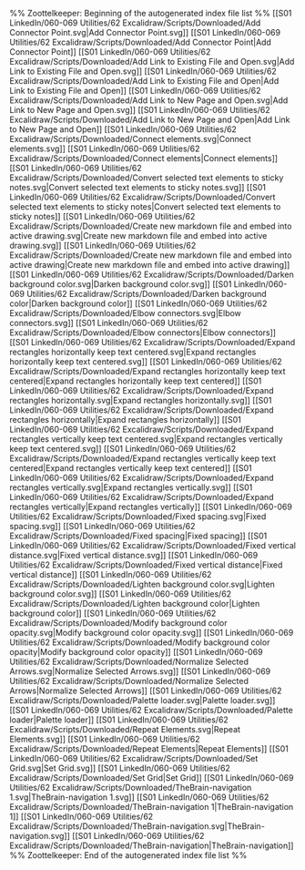 %% Zoottelkeeper: Beginning of the autogenerated index file list  %%
 [[S01 LinkedIn/060-069 Utilities/62 Excalidraw/Scripts/Downloaded/Add Connector Point.svg|Add Connector Point.svg]]
 [[S01 LinkedIn/060-069 Utilities/62 Excalidraw/Scripts/Downloaded/Add Connector Point|Add Connector Point]]
 [[S01 LinkedIn/060-069 Utilities/62 Excalidraw/Scripts/Downloaded/Add Link to Existing File and Open.svg|Add Link to Existing File and Open.svg]]
 [[S01 LinkedIn/060-069 Utilities/62 Excalidraw/Scripts/Downloaded/Add Link to Existing File and Open|Add Link to Existing File and Open]]
 [[S01 LinkedIn/060-069 Utilities/62 Excalidraw/Scripts/Downloaded/Add Link to New Page and Open.svg|Add Link to New Page and Open.svg]]
 [[S01 LinkedIn/060-069 Utilities/62 Excalidraw/Scripts/Downloaded/Add Link to New Page and Open|Add Link to New Page and Open]]
 [[S01 LinkedIn/060-069 Utilities/62 Excalidraw/Scripts/Downloaded/Connect elements.svg|Connect elements.svg]]
 [[S01 LinkedIn/060-069 Utilities/62 Excalidraw/Scripts/Downloaded/Connect elements|Connect elements]]
 [[S01 LinkedIn/060-069 Utilities/62 Excalidraw/Scripts/Downloaded/Convert selected text elements to sticky notes.svg|Convert selected text elements to sticky notes.svg]]
 [[S01 LinkedIn/060-069 Utilities/62 Excalidraw/Scripts/Downloaded/Convert selected text elements to sticky notes|Convert selected text elements to sticky notes]]
 [[S01 LinkedIn/060-069 Utilities/62 Excalidraw/Scripts/Downloaded/Create new markdown file and embed into active drawing.svg|Create new markdown file and embed into active drawing.svg]]
 [[S01 LinkedIn/060-069 Utilities/62 Excalidraw/Scripts/Downloaded/Create new markdown file and embed into active drawing|Create new markdown file and embed into active drawing]]
 [[S01 LinkedIn/060-069 Utilities/62 Excalidraw/Scripts/Downloaded/Darken background color.svg|Darken background color.svg]]
 [[S01 LinkedIn/060-069 Utilities/62 Excalidraw/Scripts/Downloaded/Darken background color|Darken background color]]
 [[S01 LinkedIn/060-069 Utilities/62 Excalidraw/Scripts/Downloaded/Elbow connectors.svg|Elbow connectors.svg]]
 [[S01 LinkedIn/060-069 Utilities/62 Excalidraw/Scripts/Downloaded/Elbow connectors|Elbow connectors]]
 [[S01 LinkedIn/060-069 Utilities/62 Excalidraw/Scripts/Downloaded/Expand rectangles horizontally keep text centered.svg|Expand rectangles horizontally keep text centered.svg]]
 [[S01 LinkedIn/060-069 Utilities/62 Excalidraw/Scripts/Downloaded/Expand rectangles horizontally keep text centered|Expand rectangles horizontally keep text centered]]
 [[S01 LinkedIn/060-069 Utilities/62 Excalidraw/Scripts/Downloaded/Expand rectangles horizontally.svg|Expand rectangles horizontally.svg]]
 [[S01 LinkedIn/060-069 Utilities/62 Excalidraw/Scripts/Downloaded/Expand rectangles horizontally|Expand rectangles horizontally]]
 [[S01 LinkedIn/060-069 Utilities/62 Excalidraw/Scripts/Downloaded/Expand rectangles vertically keep text centered.svg|Expand rectangles vertically keep text centered.svg]]
 [[S01 LinkedIn/060-069 Utilities/62 Excalidraw/Scripts/Downloaded/Expand rectangles vertically keep text centered|Expand rectangles vertically keep text centered]]
 [[S01 LinkedIn/060-069 Utilities/62 Excalidraw/Scripts/Downloaded/Expand rectangles vertically.svg|Expand rectangles vertically.svg]]
 [[S01 LinkedIn/060-069 Utilities/62 Excalidraw/Scripts/Downloaded/Expand rectangles vertically|Expand rectangles vertically]]
 [[S01 LinkedIn/060-069 Utilities/62 Excalidraw/Scripts/Downloaded/Fixed spacing.svg|Fixed spacing.svg]]
 [[S01 LinkedIn/060-069 Utilities/62 Excalidraw/Scripts/Downloaded/Fixed spacing|Fixed spacing]]
 [[S01 LinkedIn/060-069 Utilities/62 Excalidraw/Scripts/Downloaded/Fixed vertical distance.svg|Fixed vertical distance.svg]]
 [[S01 LinkedIn/060-069 Utilities/62 Excalidraw/Scripts/Downloaded/Fixed vertical distance|Fixed vertical distance]]
 [[S01 LinkedIn/060-069 Utilities/62 Excalidraw/Scripts/Downloaded/Lighten background color.svg|Lighten background color.svg]]
 [[S01 LinkedIn/060-069 Utilities/62 Excalidraw/Scripts/Downloaded/Lighten background color|Lighten background color]]
 [[S01 LinkedIn/060-069 Utilities/62 Excalidraw/Scripts/Downloaded/Modify background color opacity.svg|Modify background color opacity.svg]]
 [[S01 LinkedIn/060-069 Utilities/62 Excalidraw/Scripts/Downloaded/Modify background color opacity|Modify background color opacity]]
 [[S01 LinkedIn/060-069 Utilities/62 Excalidraw/Scripts/Downloaded/Normalize Selected Arrows.svg|Normalize Selected Arrows.svg]]
 [[S01 LinkedIn/060-069 Utilities/62 Excalidraw/Scripts/Downloaded/Normalize Selected Arrows|Normalize Selected Arrows]]
 [[S01 LinkedIn/060-069 Utilities/62 Excalidraw/Scripts/Downloaded/Palette loader.svg|Palette loader.svg]]
 [[S01 LinkedIn/060-069 Utilities/62 Excalidraw/Scripts/Downloaded/Palette loader|Palette loader]]
 [[S01 LinkedIn/060-069 Utilities/62 Excalidraw/Scripts/Downloaded/Repeat Elements.svg|Repeat Elements.svg]]
 [[S01 LinkedIn/060-069 Utilities/62 Excalidraw/Scripts/Downloaded/Repeat Elements|Repeat Elements]]
 [[S01 LinkedIn/060-069 Utilities/62 Excalidraw/Scripts/Downloaded/Set Grid.svg|Set Grid.svg]]
 [[S01 LinkedIn/060-069 Utilities/62 Excalidraw/Scripts/Downloaded/Set Grid|Set Grid]]
 [[S01 LinkedIn/060-069 Utilities/62 Excalidraw/Scripts/Downloaded/TheBrain-navigation 1.svg|TheBrain-navigation 1.svg]]
 [[S01 LinkedIn/060-069 Utilities/62 Excalidraw/Scripts/Downloaded/TheBrain-navigation 1|TheBrain-navigation 1]]
 [[S01 LinkedIn/060-069 Utilities/62 Excalidraw/Scripts/Downloaded/TheBrain-navigation.svg|TheBrain-navigation.svg]]
 [[S01 LinkedIn/060-069 Utilities/62 Excalidraw/Scripts/Downloaded/TheBrain-navigation|TheBrain-navigation]]
%% Zoottelkeeper: End of the autogenerated index file list  %%
